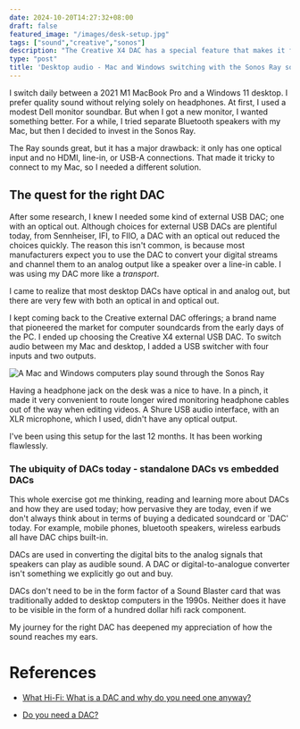 ```yaml
---
date: 2024-10-20T14:27:32+08:00
draft: false
featured_image: "/images/desk-setup.jpg"
tags: ["sound","creative","sonos"]
description: "The Creative X4 DAC has a special feature that makes it fit for switching the Sonos Ray a dual  Mac and Windows environment."
type: "post"
title: 'Desktop audio - Mac and Windows switching with the Sonos Ray soundbar'
---
```


I switch daily between a 2021 M1 MacBook Pro and a Windows 11 desktop. I prefer quality sound without relying solely on headphones. At first, I used a modest Dell monitor soundbar. But when I got a new monitor, I wanted something better. For a while, I tried separate Bluetooth speakers with my Mac, but then I decided to invest in the Sonos Ray.

The Ray sounds great, but it has a major drawback: it only has one optical input and no HDMI, line-in, or USB-A connections. That made it tricky to connect to my Mac, so I needed a different solution.

## The quest for the right DAC

After some research, I knew I needed some kind of external USB DAC; one with an optical out. Although choices for external USB DACs are plentiful today, from Sennheiser, IFI, to FIIO, a DAC with an optical out reduced the choices quickly. The reason this isn't common, is because most manufacturers expect you to use the DAC to convert your digital streams and channel them to an analog output like a speaker over a line-in cable. I was using my DAC more like a *transport*.

I came to realize that most desktop DACs have optical in and analog out, but there are very few with both an optical in and optical out. 

I kept coming back to the Creative external DAC offerings; a brand name that pioneered the market for computer soundcards from the early days of the PC. I ended up choosing the Creative X4 external USB DAC. To switch audio between my Mac and desktop, I added a USB switcher with four inputs and two outputs.

![ A Mac and Windows computers play sound through the Sonos Ray](/images/desk-connections.webp)

Having a headphone jack on the desk was a nice to have. In a pinch, it made it very convenient to route longer wired monitoring headphone cables out of the way when editing videos. A Shure USB audio interface, with an XLR microphone, which I used, didn't have any optical output. 

I've been using this setup for the last 12 months. It has been working flawlessly.


### The ubiquity of DACs today - standalone DACs vs embedded DACs
This whole exercise got me thinking, reading and learning more about DACs and how they are used today; how pervasive they are today, even if we don't always think about in terms of buying a dedicated soundcard or 'DAC' today. For example, mobile phones, bluetooth speakers, wireless earbuds all have DAC chips built-in.  

DACs are used in converting the digital bits to the analog signals that speakers can play as audible sound. A DAC or digital-to-analogue converter isn't something we explicitly go out and buy.  

DACs don't need to be in the form factor of a Sound Blaster card that was traditionally added to desktop computers in the 1990s. Neither does it have to be visible in the form of a hundred dollar hifi rack component.

My journey for the right DAC has deepened my appreciation of how the sound reaches my ears.


# References
* [What Hi-Fi: What is a DAC and why do you need one anyway?](https://www.whathifi.com/advice/dacs-what-is-a-dac-and-do-you-need-one)

* [Do you need a DAC?](https://www.soundguys.com/do-you-need-a-dac-13488/)